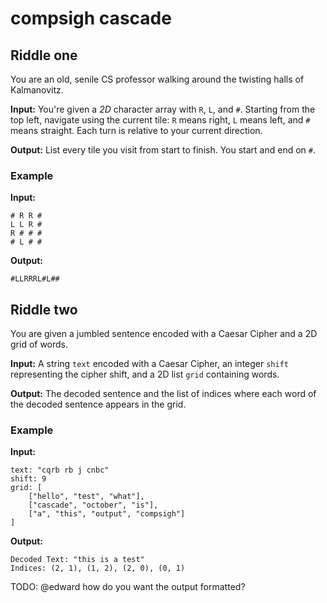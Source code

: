# compsigh cascade

## Riddle one

You are an old, senile CS professor walking around the twisting halls of Kalmanovitz.

**Input:** You're given a *2D* character array with `R`, `L`, and `#`. Starting from the top left, navigate using the current tile: `R` means right, `L` means left, and `#` means straight. Each turn is relative to your current direction.

**Output:** List every tile you visit from start to finish. You start and end on `#`.

### Example

**Input:**
```
# R R #
L L R #
R # # #
# L # #
```

**Output:**
```
#LLRRRL#L##
```

## Riddle two
You are given a jumbled sentence encoded with a Caesar Cipher and a 2D grid of words.

**Input:** A string `text` encoded with a Caesar Cipher, an integer `shift` representing the cipher shift, and a 2D list `grid` containing words.

**Output:** The decoded sentence and the list of indices where each word of the decoded sentence appears in the grid.

### Example

**Input:**
```
text: "cqrb rb j cnbc"
shift: 9
grid: [
    ["hello", "test", "what"],
    ["cascade", "october", "is"],
    ["a", "this", "output", "compsigh"]
]
```

**Output:**
```
Decoded Text: "this is a test"
Indices: (2, 1), (1, 2), (2, 0), (0, 1)
```
TODO: @edward how do you want the output formatted?
